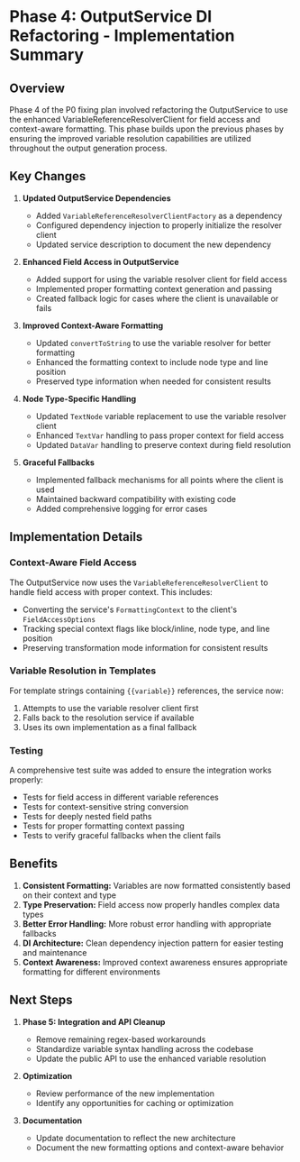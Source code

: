 # Phase 4: OutputService DI Refactoring - Implementation Summary

## Overview

Phase 4 of the P0 fixing plan involved refactoring the OutputService to use the enhanced VariableReferenceResolverClient for field access and context-aware formatting. This phase builds upon the previous phases by ensuring the improved variable resolution capabilities are utilized throughout the output generation process.

## Key Changes

1. **Updated OutputService Dependencies**
   - Added `VariableReferenceResolverClientFactory` as a dependency
   - Configured dependency injection to properly initialize the resolver client
   - Updated service description to document the new dependency

2. **Enhanced Field Access in OutputService**
   - Added support for using the variable resolver client for field access
   - Implemented proper formatting context generation and passing
   - Created fallback logic for cases where the client is unavailable or fails

3. **Improved Context-Aware Formatting**
   - Updated `convertToString` to use the variable resolver for better formatting
   - Enhanced the formatting context to include node type and line position
   - Preserved type information when needed for consistent results

4. **Node Type-Specific Handling**
   - Updated `TextNode` variable replacement to use the variable resolver client
   - Enhanced `TextVar` handling to pass proper context for field access
   - Updated `DataVar` handling to preserve context during field resolution

5. **Graceful Fallbacks**
   - Implemented fallback mechanisms for all points where the client is used
   - Maintained backward compatibility with existing code
   - Added comprehensive logging for error cases

## Implementation Details

### Context-Aware Field Access

The OutputService now uses the `VariableReferenceResolverClient` to handle field access with proper context. This includes:

- Converting the service's `FormattingContext` to the client's `FieldAccessOptions`
- Tracking special context flags like block/inline, node type, and line position
- Preserving transformation mode information for consistent results

### Variable Resolution in Templates

For template strings containing `{{variable}}` references, the service now:

1. Attempts to use the variable resolver client first
2. Falls back to the resolution service if available
3. Uses its own implementation as a final fallback

### Testing

A comprehensive test suite was added to ensure the integration works properly:

- Tests for field access in different variable references
- Tests for context-sensitive string conversion
- Tests for deeply nested field paths
- Tests for proper formatting context passing
- Tests to verify graceful fallbacks when the client fails

## Benefits

1. **Consistent Formatting:** Variables are now formatted consistently based on their context and type
2. **Type Preservation:** Field access now properly handles complex data types
3. **Better Error Handling:** More robust error handling with appropriate fallbacks
4. **DI Architecture:** Clean dependency injection pattern for easier testing and maintenance
5. **Context Awareness:** Improved context awareness ensures appropriate formatting for different environments

## Next Steps

1. **Phase 5: Integration and API Cleanup**
   - Remove remaining regex-based workarounds
   - Standardize variable syntax handling across the codebase
   - Update the public API to use the enhanced variable resolution

2. **Optimization**
   - Review performance of the new implementation
   - Identify any opportunities for caching or optimization

3. **Documentation**
   - Update documentation to reflect the new architecture
   - Document the new formatting options and context-aware behavior